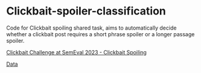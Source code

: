 # Clickbait-spoiler-classification
Code for Clickbait spoiling shared task, aims to automatically decide whether a clickbait post requires a short phrase spoiler or a longer passage spoiler. 

[Clickbait Challenge at SemEval 2023 - Clickbait Spoiling](https://pan.webis.de/semeval23/pan23-web/clickbait-challenge.html)

[Data](https://zenodo.org/record/6362726#.YsbdSTVBzrk)
